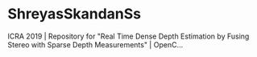 # ShreyasSkandanSs
ICRA 2019 | Repository for "Real Time Dense Depth Estimation by Fusing Stereo with Sparse Depth Measurements" | OpenC…
